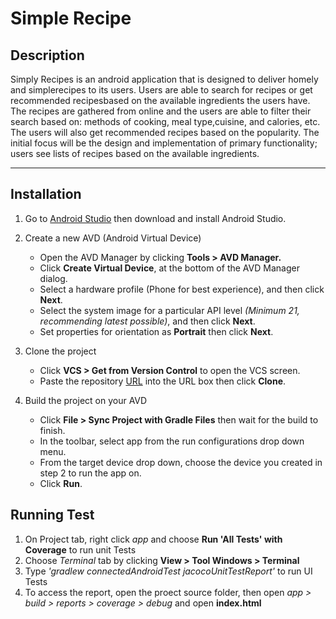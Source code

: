 # Simple Recipe

## Description

Simply Recipes is an android application that is designed to deliver homely and simplerecipes to its users. Users are able to search for recipes or get recommended recipesbased on the available ingredients the users have. The recipes are gathered from online and the users are able to filter their search based on: methods of cooking, meal type,cuisine, and calories, etc. The users will also get recommended recipes based on the popularity. The initial focus will be the design and implementation of primary functionality; users see lists of recipes based on the available ingredients.

---

## Installation 

1. Go to [Android Studio](https://developer.android.com/studio) then download and install Android Studio.

2. Create a new AVD (Android Virtual Device)
	- Open the AVD Manager by clicking **Tools > AVD Manager.**
	- Click **Create Virtual Device**, at the bottom of the AVD Manager dialog.
	- Select a hardware profile (Phone for best experience), and then click **Next**.
	- Select the system image for a particular API level *(Minimum 21, recommending latest possible)*, and then click **Next**.
	- Set properties for orientation as **Portrait** then click **Next**.

3. Clone the project
	- Click **VCS > Get from Version Control** to open the VCS screen.
	- Paste the repository [URL](https://github.com/lethaovy2001/Simply-Recipes.git) into the URL box then click **Clone**.

4. Build the project on your AVD
	- Click **File > Sync Project with Gradle Files** then wait for the build to finish.
	- In the toolbar, select app from the run configurations drop down menu.
	- From the target device drop down, choose the device you created in step 2 to run the app on.
	- Click **Run**.


## Running Test

1. On Project tab, right click *app* and choose **Run 'All Tests' with Coverage** to run unit Tests
2. Choose *Terminal* tab by clicking **View > Tool Windows > Terminal**
3. Type *'gradlew connectedAndroidTest jacocoUnitTestReport'* to run UI Tests
4. To access the report, open the proect source folder, then open *app > build > reports > coverage > debug* and open **index.html**






